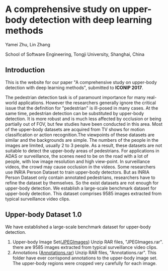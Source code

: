 # A comprehensive study on upper-body detection with deep learning methods

Yamei Zhu, Lin Zhang

School of Software Engineering, Tongji University, Shanghai, China

## Introduction 
This is the website for our paper "A comprehensive study on upper-body detection with deep learning methods", submitted to **ICONIP 2017**. 

The pedestrian detection task is of paramount importance for many real-world applications. However the researchers generally ignore the critical issue that the definition for "pedestrian" is ill-posed in many cases. At the same time, pedestrian detection can be substituted by upper-body detection. It is more robust and is much less affected by occlusion or being partially out of FOV, but few studies have been conducted in this area. Most of the upper-body datasets are acquired from TV shows for motion classification or action recognition.The viewpoints of these datasets are similar and the backgrounds are simple. The numbers of the people in the images are limited, usually 2 to 3 people. As a result, these datasets are not suitable to detect the upper-body areas of pedestrians. For applications in ADAS or surveillance, the scenes need to be on the road with a lot of people, with low image resolution and high view-point. In surveillance videos, the crowd may cause occlusion in the videos. Some researchers use INRIA Person Dataset to train upper-body detectors. But as INRIA Person Dataset only contain annotated pedestrians, researchers have to refine the dataset by themselves. So the exist datasets are not enough for upper-body detection. We establish a large-scale benchmark dataset for upper-body detection. This dataset comprises 9585 images extracted from typical surveillance video clips.

## Upper-body Dataset 1.0

We have established a large-scale benchmark dataset for upper-body detection.

1. Upper-body Image Set([JPEGImages](https://nodejs.org/))
 Unzip RAR files, "JPEGImages.rar". there are 9585 images extracted from typical surveillance video clips.
2. Annotations ([Annotations.rar]())
Unzip RAR files, "Annotations.rar". This folder have ever corrispond annotations to the upper-body image set. The upper-body regions were cropped very carefully for each image.

